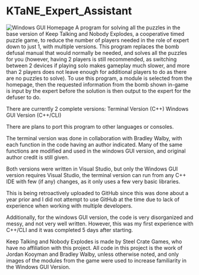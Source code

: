 # KTaNE_Expert_Assistant
![Windows GUI Homepage](https://user-images.githubusercontent.com/62574509/198610955-86316b82-bb63-4e4d-89ba-f19828854e6c.jpg "Homepage of Windows GUI Version with no bomb information")
A program for solving all the puzzles in the base version of Keep Talking and Nobody Explodes, a cooperative timed puzzle game, to reduce the number of players needed in the role of expert down to just 1, with multiple versions.
This program replaces the bomb defusal manual that would normally be needed, and solves all the puzzles for you (however, having 2 players is still recommended, as switching between 2 devices if playing solo makes gameplay much slower, and more than 2 players does not leave enough for additional players to do as there are no puzzles to solve).
To use this program, a module is selected from the homepage, then the requested information from the bomb shown in-game is input by the expert before the solution is then output to the expert for the defuser to do.

There are currently 2 complete versions:
	Terminal Version (C++)
	Windows GUI Version (C++/CLI)
	
There are plans to port this program to other languages or consoles.

The terminal version was done in collaboration with Bradley Walby, with each function in the code having an author indicated. Many of the same functions are modified and used in the windows GUI version, and original author credit is still given.

Both versions were written in Visual Studio, but only the Windows GUI version requires Visual Studio, the terminal version can run from any C++ IDE with few (if any) changes, as it only uses a few very basic libraries.

This is being retroactively uploaded to GitHub since this was done about a year prior and I did not attempt to use GitHub at the time due to lack of experience when working with multiple developers.

Additionally, for the windows GUI version, the code is very disorganized and messy, and not very well written. However, this was my first experience with C++/CLI and it was completed 5 days after starting.

Keep Talking and Nobody Explodes is made by Steel Crate Games, who have no affiliation with this project. All code in this project is the work of Jordan Kooyman and Bradley Walby, unless otherwise noted, and only images of the modules from the game were used to increase familiarity in the Windows GUI Version.


